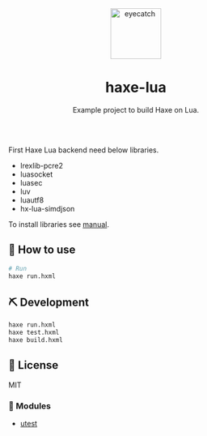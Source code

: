 <div align="center">

<img src="https://emoji2svg.deno.dev/api/🦊" alt="eyecatch" height="100">

# haxe-lua

Example project to build Haxe on Lua.

<br>
<br>

</div>

<div align="center">

</div>

First Haxe Lua backend need below libraries.

- lrexlib-pcre2
- luasocket
- luasec
- luv
- luautf8
- hx-lua-simdjson

To install libraries see
[manual](https://haxe.org/manual/target-lua-getting-started.html).

## 🚀 How to use

```sh
# Run
haxe run.hxml
```

## ⛏️ Development

```sh
haxe run.hxml
haxe test.hxml
haxe build.hxml
```

## 📜 License

MIT

### 🧩 Modules

- [utest](https://lib.haxe.org/p/utest)

